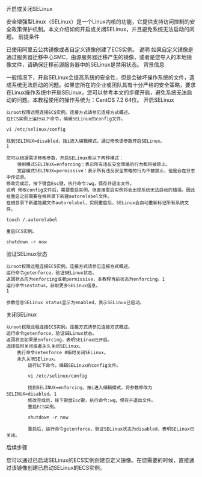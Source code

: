 开启或关闭SELinux


安全增强型Linux（SELinux）是一个Linux内核的功能，它提供支持访问控制的安全政策保护机制。本文介绍如何开启或关闭SELinux，并且避免系统无法启动的问题。
前提条件

已使用阿里云公共镜像或者自定义镜像创建了ECS实例。
说明 如果自定义镜像是通过服务器迁移中心SMC，由源服务器迁移产生的镜像，或者是您导入的本地镜像文件，请确保迁移前源服务器中的SELinux是禁用状态。
背景信息

一般情况下，开启SELinux会提高系统的安全性，但是会破坏操作系统的文件，造成系统无法启动的问题。如果您所在的企业或团队具有十分严格的安全策略，要求在Linux操作系统中开启SELinux，您可以参考本文的步骤开启，避免系统无法启动的问题。本教程使用的操作系统为：CentOS 7.2 64位。
开启SELinux

    以root权限远程连接ECS实例。连接方式请参见连接方式概述。
    在ECS实例上运行以下命令，编辑SELinux的config文件。

    vi /etc/selinux/config

    找到SELINUX=disabled，按i进入编辑模式，通过修改该参数开启SELinux。
    1

    您可以根据需求修改参数，开启SELinux有以下两种模式：
        强制模式SELINUX=enforcing：表示所有违反安全策略的行为都将被禁止。
        宽容模式SELINUX=permissive：表示所有违反安全策略的行为不被禁止，但是会在日志中作记录。
    修改完成后，按下键盘Esc键，执行命令:wq，保存并退出文件。
    说明 修改config文件后，需要重启实例，但直接重启实例将会出现系统无法启动的错误。因此在重启之前需要在根目录下新建autorelabel文件。
    在根目录下新建隐藏文件autorelabel，实例重启后，SELinux会自动重新标记所有系统文件。

    touch /.autorelabel

    重启ECS实例。

    shutdown -r now

验证SELinux状态

    以root权限远程连接ECS实例。连接方式请参见连接方式概述。
    运行命令getenforce，验证SELinux状态。
    返回状态应为enforcing或者permissive，本教程当前状态为enforcing。1
    运行命令sestatus，获取更多SELinux信息。
    1

    参数信息SELinux status显示为enabled，表示SELinux已启动。

关闭SELinux

    以root权限远程连接ECS实例。连接方式请参见连接方式概述。
    运行命令getenforce，验证SELinux状态。
    返回状态如果是enforcing，表明SELinux已开启。
    选择临时关闭或者永久关闭SELinux。
        执行命令setenforce 0临时关闭SELinux。
        永久关闭SElinux。
            运行以下命令，编辑SELinux的config文件。

            vi /etc/selinux/config

            找到SELINUX=enforcing，按i进入编辑模式，将参数修改为SELINUX=disabled。1
            修改完成后，按下键盘Esc键，执行命令:wq，保存并退出文件。
            重启ECS实例。

            shutdown -r now

            重启后，运行命令getenforce，验证SELinux状态为disabled，表明SELinux已关闭。

后续步骤

您可以通过已启动SELinux的ECS实例创建自定义镜像。在您需要的时候，直接通过该镜像创建已启动SELinux的ECS实例。
